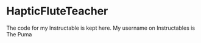 # HapticFluteTeacher
The code for my Instructable is kept here.
My username on Instructables is The Puma
